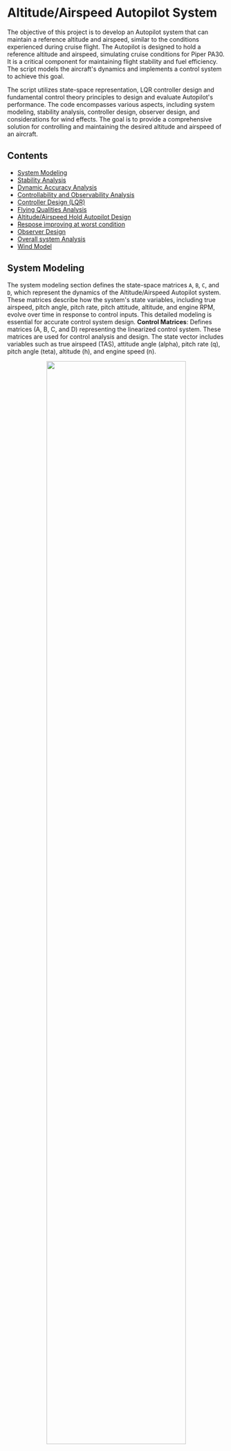 # Altitude/Airspeed Autopilot System
The objective of this project is to develop an Autopilot system that can maintain a reference altitude and airspeed, similar to the conditions experienced during cruise flight. The Autopilot is designed to hold a reference altitude and airspeed, simulating cruise conditions for Piper PA30. It is a critical component for maintaining flight stability and fuel efficiency. The script models the aircraft's dynamics and implements a control system to achieve this goal.

The script utilizes state-space representation, LQR controller design and fundamental control theory principles to design and evaluate Autopilot's performance. The code encompasses various aspects, including  system modeling, stability analysis, controller design, observer design, and considerations for wind effects. The goal is to provide a comprehensive solution for controlling and maintaining the desired altitude and airspeed of an aircraft.

## Contents

- [System Modeling](#system-modeling)
- [Stability Analysis](#stability-analysis)
- [Dynamic Accuracy Analysis](#dynamic-accuracy-analysis)
- [Controllability and Observability Analysis](#controllability-and-observability-analysis)
- [Controller Design (LQR)](#controller-design-lqr)
- [Flying Qualities Analysis](#flying-qualities-analysis)
- [Altitude/Airspeed Hold Autopilot Design ](#Altitude_and_Airspeed_Hold_Autopilot)
- [Respose improving at worst condition](#Respose-improving-at-worst-condition)
- [Observer Design](#observer-design)
- [Overall system Analysis](#Overallsystem-analysis)
- [Wind Model](#wind-model)

## System Modeling

The system modeling section defines the state-space matrices `A`, `B`, `C`, and `D`, which represent the dynamics of the Altitude/Airspeed Autopilot system. These matrices describe how the system's state variables, including true airspeed, pitch angle, pitch rate, pitch attitude, altitude, and engine RPM, evolve over time in response to control inputs. This detailed modeling is essential for accurate control system design.
 **Control Matrices**: Defines matrices (A, B, C, and D) representing the linearized control system. These matrices are used for control analysis and design.
 The state vector includes variables such as true airspeed (TAS), attitude angle (alpha), pitch rate (q), pitch angle (teta), altitude (h), and engine speed (n).
<p align="center"><img src="https://github.com/Rohit-Gupta2/Autonomy-and-Autopilots/blob/Master/Altitude%20Airspeed%20Autopilot%20System/Figures/LinearizedlongitudinalModel_for_Piper_PA30_Aircraft.PNG" width="80%"></p>

## Stability Analysis

Stability analysis is a crucial step in assessing the behavior of the autopilot system. The code checks whether the system is asymptotically stable by analyzing the eigenvalues of matrix `A` and visualizes pole locations and damping ratios. The results provide insights into the system's inherent stability and whether it requires control intervention. It also uses the damp and pzmap functions to visualize pole locations and damping ratios also provides information about the poles of the transfer function and the system's stability.
<p align="center"><img src="https://github.com/Rohit-Gupta2/Autonomy-and-Autopilots/blob/Master/Altitude%20Airspeed%20Autopilot%20System/Figures/StatbilityofopenloopsystemwithoutSAS.PNG" width="60%"></p>

## Dynamic Accuracy Analysis

This section calculates dynamic performance parameters for different aircraft modes, including the short period, phugoid, engine, and energy modes. Parameters such as natural frequency, damping coefficient, maximum overshoot, and settling time are computed. These metrics help evaluate how well the autopilot can maintain the desired altitude and airspeed while ensuring passenger comfort. Also a table of these parameters is used to assess the dynamic accuracy of the open-loop system.
<p align="center"><img src="https://github.com/Rohit-Gupta2/Autonomy-and-Autopilots/blob/Master/Altitude%20Airspeed%20Autopilot%20System/Figures/DynamicAccuracy_Analysis.PNG" width="80%"></p>
<p align="center"><img src="https://github.com/Rohit-Gupta2/Autonomy-and-Autopilots/blob/Master/Altitude%20Airspeed%20Autopilot%20System/Figures/ModelAnalysis.PNG" width="80%"></p>

## Controllability and Observability Analysis

Controllability and observability are critical aspects of control system design. The code assesses whether the system is controllable and observable using matrices `P` and `O`. Full controllability and observability are essential for effective control system implementation. It verifies if the system is completely controllable and observable. 
<p align="center"><img src="https://github.com/Rohit-Gupta2/Autonomy-and-Autopilots/blob/Master/Altitude%20Airspeed%20Autopilot%20System/Figures/contobs.PNG" width="60%"></p>
<p align="center"><img src="https://github.com/Rohit-Gupta2/Autonomy-and-Autopilots/blob/Master/Altitude%20Airspeed%20Autopilot%20System/Figures/ExitngModeAnalysis.PNG" width="80%"></p>

## Controller Design (LQR)

The autopilot controller is designed using the Linear Quadratic Regulator (LQR) method, a powerful technique for optimizing control performance. to LQR computes the optimal feedback gain (K) that minimizes a performance index. The code iteratively adjusts weighting matrices `Q` and `R` to fine-tune the controller's behavior. The LQR controller aims to minimize a performance index, ensuring precise control of altitude and airspeed. The code iteratively adjusts the weighting matrices Q and R to optimize controller performance and minimize a performance index.
<p align="center"><img src="https://github.com/Rohit-Gupta2/Autonomy-and-Autopilots/blob/Master/Altitude%20Airspeed%20Autopilot%20System/Figures/LQR.PNG" width="80%"></p>
  <p align="center"">
    <img src="https://github.com/Rohit-Gupta2/Autonomy-and-Autopilots/blob/Master/Altitude%20Airspeed%20Autopilot%20System/Figures/LQR1.PNG" alt="condition to have asymptotical solution" width="80%">
    <p align="center">Condition to have asymptotical solution</p>
  </div>
  <p align="center">
    <img src="https://github.com/Rohit-Gupta2/Autonomy-and-Autopilots/blob/Master/Altitude%20Airspeed%20Autopilot%20System/Figures/LQR2.PNG" alt="Steps To Find Optimal Gain" width="80%">
    <p align="center">Steps To Find Optimal Gain</p>
  </div>
</div>
<p align="center"><img src="https://github.com/Rohit-Gupta2/Autonomy-and-Autopilots/blob/Master/Altitude%20Airspeed%20Autopilot%20System/Figures/Eigenval.PNG" width="80%"></p>

## Flying Qualities Analysis

Flying qualities are a key consideration for aircraft safety and comfort. This section assesses parameters such as natural frequencies, damping ratios, maximum overshoot, and settling times for short period and phugoid modes. A comparison is made between the original and feedback systems to evaluate the autopilot's impact on flying qualities.
<p align="center"><img src="https://github.com/Rohit-Gupta2/Autonomy-and-Autopilots/blob/Master/Altitude%20Airspeed%20Autopilot%20System/Figures/FlyingQualitiesComparison.PNG" width="80%"></p>

## Altitude/Airspeed Hold Autopilot Design 
Calculates the feedforward gain for the altitude and airspeed hold autopilot. It determines the desired control input to maintain the desired attitude and airspeed.
<p align="center"><img src="https://github.com/Rohit-Gupta2/Machine-Learning-Projects1/blob/Master/Altitude_AirspeedAutopilot/Figures/Altitude_AirSpeed_hold.PNG" width="90%"></p>
<p align="center"><img src="https://github.com/Rohit-Gupta2/Autonomy-and-Autopilots/blob/Master/Altitude%20Airspeed%20Autopilot%20System/Figures/SSCP.PNG" width="80%"></p>
<p align="center"><img src="https://github.com/Rohit-Gupta2/Autonomy-and-Autopilots/blob/Master/Altitude%20Airspeed%20Autopilot%20System/Figures/PiperPA30.PNG" width="90%"></p>


## Respose improving at worst condition
We can analyze the response without forcing the maneuver and starting from the worst initial condition possible. First in open loop without feedback and then in closed loop with feedback, Such evidence shows the
improvement of the flying qualities due to the SAS.
<p align="center"><img src="https://github.com/Rohit-Gupta2/Autonomy-and-Autopilots/blob/Master/Altitude%20Airspeed%20Autopilot%20System/Figures/Worstcond.PNG" width="80%"></p>

## Observer Design

An observer is a critical component for estimating unmeasured states of the system. Observer poles are placed strategically to ensure that the estimation error vanishes asymptotically. This observer enhances the system's ability to maintain altitude and airspeed by providing accurate state estimates.
<div style="display: flex; flex-direction: row;">
  <p align="center">
    <img src="https://github.com/Rohit-Gupta2/Autonomy-and-Autopilots/blob/Master/Altitude%20Airspeed%20Autopilot%20System/Figures/Observerde.PNG" alt="" width="60%">
    <p align="center"></p>
  </div>
  <p align="center">
    <img src="https://github.com/Rohit-Gupta2/Autonomy-and-Autopilots/blob/Master/Altitude%20Airspeed%20Autopilot%20System/Figures/Observerde2.PNG" alt="" width="60%">
    <p align="center"></p>
  </div>
</div>
<p align="center"><img src="https://github.com/Rohit-Gupta2/Autonomy-and-Autopilots/blob/Master/Altitude%20Airspeed%20Autopilot%20System/Figures/ObserverPoles.PNG" width="80%"></p>

## Overall System Analysis
Combines the observer and feedback control system to create the overall closed-loop system. It analyzes the eigenvalues of the combined system to verify asymptotic stability.
<p align="center"><img src="https://github.com/Rohit-Gupta2/Autonomy-and-Autopilots/blob/Master/Altitude%20Airspeed%20Autopilot%20System/Figures/Overallsyst.PNG" width="80%"></p>

## Wind Model Integration
Accounts for wind effects by extending the system dynamics to include wind disturbances on the autopilot system. Parameters related to wind modeling, including wind covariance and correlation time constants and incorporates them into the model. Understanding and mitigating the effects of wind are essential for robust autopilot performance.
<p align="center"><img src="https://github.com/Rohit-Gupta2/Autonomy-and-Autopilots/blob/Master/Altitude%20Airspeed%20Autopilot%20System/Figures/WindModel.PNG" width="90%"></p>

## Results Plots

<div style="display: flex; flex-direction: row;">
  <p align="center">
    <img src="https://github.com/Rohit-Gupta2/Autonomy-and-Autopilots/blob/Master/Altitude%20Airspeed%20Autopilot%20System/Figures/VelocityComparison.PNG" alt="VelocityComparison" width="60%">
    <p align="center">Velocity Comparison</p>
  </div>
  <p align="center">
    <img src="https://github.com/Rohit-Gupta2/Autonomy-and-Autopilots/blob/Master/Altitude%20Airspeed%20Autopilot%20System/Figures/AltitudesComparison.PNG" alt="Altitudes Comparison" width="60%">
    <p align="center">Altitudes Comparison</p>
  </div>
</div>

